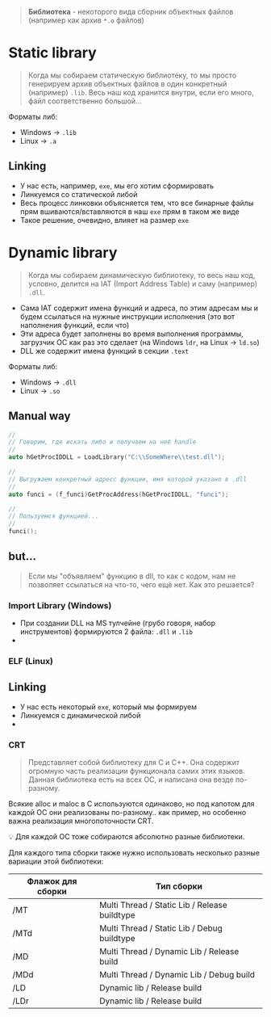> **Библиотека** - некоторого вида сборник объектных файлов (например как архив `*.o` файлов)
# Static library
> Когда мы собираем статическую библиотеку, то мы просто генерируем архив объектных файлов в один конкретный (например) `.lib`.
> Весь наш код хранится внутри, если его много, файл соответственно большой...

Форматы либ:
* Windows → `.lib`
* Linux → `.a`
## Linking
* У нас есть, например, `exe`, мы его хотим сформировать
* Линкуемся со статической либой
* Весь процесс линковки объясняется тем, что все бинарные файлы прям вшиваются/вставляются в наш `exe` прям в таком же виде
* Такое решение, очевидно, влияет на размер `exe`
# Dynamic library
> Когда мы собираем динамическую библиотеку, то весь наш код, условно, делится на IAT (Import Address Table) и саму (например) `.dll`.
* Сама IAT содержит имена функций и адреса, по этим адресам мы и будем ссылаться на нужные инструкции исполнения (это вот наполнения функций, если что)
* Эти адреса будет заполнены во время выполнения программы, загрузчик ОС как раз это сделает (на Windows `ldr`, на Linux -> `ld.so`)
* DLL же содержит имена функций в секции `.text`

Форматы либ:
* Windows → `.dll`
* Linux → `.so`

## Manual way
```cpp
//
// Говорим, где искать либо и получаем на неё handle
//
auto hGetProcIDDLL = LoadLibrary("C:\\SomeWhere\\test.dll");

//
// Выгружаем конкретный адресс функции, имя которой указано в .dll
//
auto funci = (f_funci)GetProcAddress(hGetProcIDDLL, "funci");

//
// Пользуемся функцией...
//
funci();
```
## but...
> Если мы "объявляем" функцию в dll, то как с кодом, нам не позволяет ссылаться на что-то, чего ещё нет. Как это решается?
### Import Library (Windows)
* При создании DLL на MS тулчейне (грубо говоря, набор инструментов) формируются 2 файла: `.dll` и `.lib`
* 
### ELF (Linux)
## Linking
* У нас есть некоторый `exe`, который мы формируем
* Линкуемся с динамической либой
* 
### CRT
> Представляет собой библиотеку для С и С++. Она содержит огромную часть реализации функционала самих этих языков. Данная библиотека есть на всех ОС, и написана она везде по-разному.

Всякие alloc и maloc в С используются одинаково, но под капотом для каждой ОС они реализованы по-разному.. как пример, но особенно важна реализация многопоточности CRT.

💡 Для каждой ОС тоже собираются абсолютно разные библиотеки.

Для каждого типа сборки также нужно использовать несколько разные вариации этой библиотеки:

| Флажок для сборки | Тип сборки                                    |
| ----------------- | --------------------------------------------- |
| /MT               | Multi Thread / Static Lib / Release buildtype |
| /MTd              | Multi Thread / Static Lib / Debug buildtype   |
| /MD               | Multi Thread / Dynamic Lib / Release build    |
| /MDd              | Multi Thread / Dynamic Lib / Debug build      |
| /LD               | Dynamic lib / Release build                   |
| /LDr              | Dynamic lib / Release build                   |